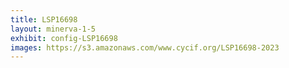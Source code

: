 ```yaml
---
title: LSP16698
layout: minerva-1-5
exhibit: config-LSP16698
images: https://s3.amazonaws.com/www.cycif.org/LSP16698-2023
---
```

